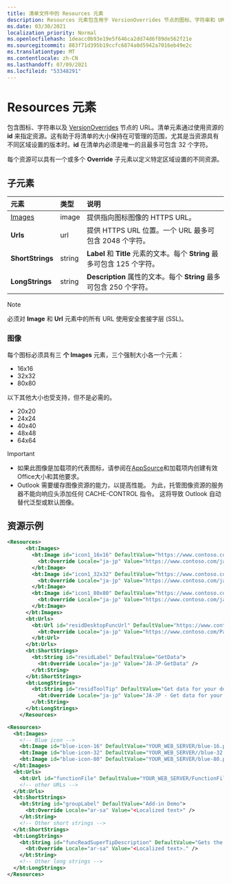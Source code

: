 ```yaml
---
title: 清单文件中的 Resources 元素
description: Resources 元素包含用于 VersionOverrides 节点的图标、字符串和 URL。
ms.date: 03/30/2021
localization_priority: Normal
ms.openlocfilehash: 1deacc0b93e19e5f646ca2dd74d6f89de562f21e
ms.sourcegitcommit: 883f71d395b19ccfc6874a0d5942a7016eb49e2c
ms.translationtype: MT
ms.contentlocale: zh-CN
ms.lasthandoff: 07/09/2021
ms.locfileid: "53348291"
---
```

# <a name="resources-element"></a>Resources 元素

包含图标、字符串以及 [VersionOverrides](versionoverrides.md) 节点的 URL。清单元素通过使用资源的 **id** 来指定资源。这有助于将清单的大小保持在可管理的范围，尤其是当资源具有不同区域设置的版本时。**id** 在清单内必须是唯一的且最多可包含 32 个字符。

每个资源可以具有一个或多个 **Override** 子元素以定义特定区域设置的不同资源。

## <a name="child-elements"></a>子元素

|  元素 |  类型  |  说明  |
|:-----|:-----|:-----|
|  [Images](#images)            |  image   |  提供指向图标图像的 HTTPS URL。 |
|  **Urls**                |  url     |  提供 HTTPS URL 位置。一个 URL 最多可包含 2048 个字符。 |
|  **ShortStrings** |  string  |  **Label** 和 **Title** 元素的文本。每个 **String** 最多可包含 125 个字符。|
|  **LongStrings**  |  string  | **Description** 属性的文本。每个 **String** 最多可包含 250 个字符。|

> [!NOTE]
> 必须对 **Image** 和 **Url** 元素中的所有 URL 使用安全套接字层 (SSL)。

### <a name="images"></a>图像

每个图标必须具有三 **个 Images** 元素，三个强制大小各一个元素：

- 16x16
- 32x32
- 80x80

以下其他大小也受支持，但不是必需的。

- 20x20
- 24x24
- 40x40
- 48x48
- 64x64

> [!IMPORTANT]
>
> - 如果此图像是加载项的代表图标，请参阅在[AppSource](/office/dev/store/create-effective-office-store-listings#create-an-icon-for-your-add-in)和加载项内创建有效Office大小和其他要求。
> - Outlook 需要缓存图像资源的能力，以提高性能。 为此，托管图像资源的服务器不能向响应头添加任何 CACHE-CONTROL 指令。 这将导致 Outlook 自动替代泛型或默认图像。

## <a name="resources-examples"></a>资源示例

```XML
<Resources>
      <bt:Images>
        <bt:Image id="icon1_16x16" DefaultValue="https://www.contoso.com/icon_default.png">
          <bt:Override Locale="ja-jp" Value="https://www.contoso.com/ja-jp16-icon_default.png" />
        </bt:Image>
        <bt:Image id="icon1_32x32" DefaultValue="https://www.contoso.com/icon_default.png">
          <bt:Override Locale="ja-jp" Value="https://www.contoso.com/ja-jp32-icon_default.png" />
        </bt:Image>
        <bt:Image id="icon1_80x80" DefaultValue="https://www.contoso.com/icon_default.png">
          <bt:Override Locale="ja-jp" Value="https://www.contoso.com/ja-jp80-icon_default.png" />
        </bt:Image>
      </bt:Images>
      <bt:Urls>
        <bt:Url id="residDesktopFuncUrl" DefaultValue="https://www.contoso.com/Pages/Home.aspx">
          <bt:Override Locale="ja-jp" Value="https://www.contoso.com/Pages/Home.aspx" />
        </bt:Url>
      </bt:Urls>
      <bt:ShortStrings>
        <bt:String id="residLabel" DefaultValue="GetData">
          <bt:Override Locale="ja-jp" Value="JA-JP-GetData" />
        </bt:String>
      </bt:ShortStrings>
      <bt:LongStrings>
        <bt:String id="residToolTip" DefaultValue="Get data for your document.">
          <bt:Override Locale="ja-jp" Value="JA-JP - Get data for your document." />
        </bt:String>
      </bt:LongStrings>
    </Resources>
```

```xml
<Resources>
  <bt:Images>
    <!-- Blue icon -->
    <bt:Image id="blue-icon-16" DefaultValue="YOUR_WEB_SERVER/blue-16.png"/>
    <bt:Image id="blue-icon-32" DefaultValue="YOUR_WEB_SERVER//blue-32.png"/>
    <bt:Image id="blue-icon-80" DefaultValue="YOUR_WEB_SERVER/blue-80.png"/>
  </bt:Images>
  <bt:Urls>
    <bt:Url id="functionFile" DefaultValue="YOUR_WEB_SERVER/FunctionFile/Functions.html"/>
    <!-- other URLs -->
  </bt:Urls>
  <bt:ShortStrings>
    <bt:String id="groupLabel" DefaultValue="Add-in Demo">
      <bt:Override Locale="ar-sa" Value="<Localized text>" />
    </bt:String>
    <!-- Other short strings -->
  </bt:ShortStrings>
  <bt:LongStrings>
    <bt:String id="funcReadSuperTipDescription" DefaultValue="Gets the subject of the message or appointment.">
      <bt:Override Locale="ar-sa" Value="<Localized text>." />
    </bt:String>
    <!-- Other long strings -->
  </bt:LongStrings>
</Resources>
```
